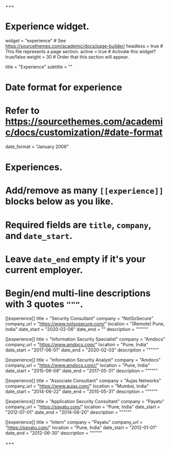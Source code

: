 +++
# Experience widget.
widget = "experience"  # See https://sourcethemes.com/academic/docs/page-builder/
headless = true  # This file represents a page section.
active = true  # Activate this widget? true/false
weight = 30  # Order that this section will appear.

title = "Experience"
subtitle = ""

# Date format for experience
#   Refer to https://sourcethemes.com/academic/docs/customization/#date-format
date_format = "January 2006"

# Experiences.
#   Add/remove as many `[[experience]]` blocks below as you like.
#   Required fields are `title`, `company`, and `date_start`.
#   Leave `date_end` empty if it's your current employer.
#   Begin/end multi-line descriptions with 3 quotes `"""`.

[[experience]]
  title = "Security Consultant"
  company = "NotSoSecure"
  company_url = "https://www.notsosecure.com/"
  location = "(Remote) Pune, India"
  date_start = "2020-02-06"
  date_end = ""
  description = """"""

[[experience]]
  title = "Information Security Specialist"
  company = "Amdocs"
  company_url = "https://www.amdocs.com/"
  location = "Pune, India"
  date_start = "2017-06-01"
  date_end = "2020-02-03"
  description = """"""

[[experience]]
  title = "Information Security Analyst"
  company = "Amdocs"
  company_url = "https://www.amdocs.com//"
  location = "Pune, India"
  date_start = "2015-06-08"
  date_end = "2017-05-31"
  description = """"""

[[experience]]
  title = "Associate Consultant"
  company = "Aujas Networks"
  company_url = "https://www.aujas.com/"
  location = "Mumbai, India"
  date_start = "2014-06-22"
  date_end = "2015-05-31"
  description = """"""

[[experience]]
  title = "Application Security Consultant"
  company = "Payatu"
  company_url = "https://payatu.com/"
  location = "Pune, India"
  date_start = "2012-07-01"
  date_end = "2014-06-20"
  description = """"""

[[experience]]
  title = "Intern"
  company = "Payatu"
  company_url = "https://payatu.com/"
  location = "Pune, India"
  date_start = "2012-01-01"
  date_end = "2012-06-30"
  description = """"""

+++


